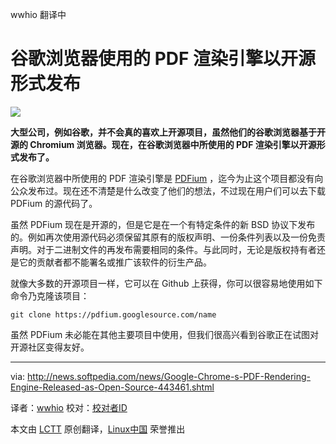 wwhio 翻译中

谷歌浏览器使用的 PDF 渲染引擎以开源形式发布
================================================================================
![](http://i1-news.softpedia-static.com/images/news2/Google-Chrome-s-PDF-Rendering-Engine-Released-as-Open-Source-443461-2.jpg)

**大型公司，例如谷歌，并不会真的喜欢上开源项目，虽然他们的谷歌浏览器基于开源的 Chromium 浏览器。现在，在谷歌浏览器中所使用的 PDF 渲染引擎以开源形式发布了。**

在谷歌浏览器中所使用的 PDF 渲染引擎是 [PDFium][1] ，迄今为止这个项目都没有向公众发布过。现在还不清楚是什么改变了他们的想法，不过现在用户们可以去下载 PDFium 的源代码了。

虽然 PDFium 现在是开源的，但是它是在一个有特定条件的新 BSD 协议下发布的。例如再次使用源代码必须保留其原有的版权声明、一份条件列表以及一份免责声明。对于二进制文件的再发布需要相同的条件。与此同时，无论是版权持有者还是它的贡献者都不能署名或推广该软件的衍生产品。

就像大多数的开源项目一样，它可以在 Github 上获得，你可以很容易地使用如下命令乃克隆该项目：

    git clone https://pdfium.googlesource.com/name

虽然 PDFium 未必能在其他主要项目中使用，但我们很高兴看到谷歌正在试图对开源社区变得友好。

--------------------------------------------------------------------------------

via: http://news.softpedia.com/news/Google-Chrome-s-PDF-Rendering-Engine-Released-as-Open-Source-443461.shtml

译者：[wwhio](https://github.com/wwhio) 校对：[校对者ID](https://github.com/校对者ID)

本文由 [LCTT](https://github.com/LCTT/TranslateProject) 原创翻译，[Linux中国](http://linux.cn/) 荣誉推出

[1]:https://code.google.com/p/pdfium/